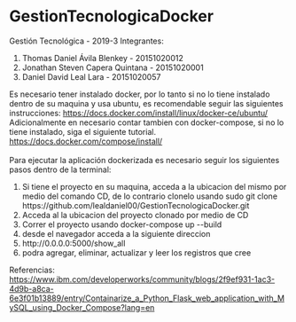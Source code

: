 # GestionTecnologicaDocker

Gestión Tecnológica - 2019-3
Integrantes: 
<ol>
<li>Thomas Daniel Ávila Blenkey  -  20151020012</li> 
<li>Jonathan Steven Capera Quintana - 20151020001</li> 
<li>Daniel David Leal Lara - 20151020057</li>
</ol>

Es necesario tener instalado docker, por lo tanto si no lo tiene instalado dentro de su maquina y usa ubuntu, es recomendable seguir las siguientes instrucciones:
https://docs.docker.com/install/linux/docker-ce/ubuntu/
Adicionalmente en necesario contar tambien con docker-compose, si no lo tiene instalado, siga el siguiente tutorial.
https://docs.docker.com/compose/install/
</br>
</br>
Para ejecutar la aplicación dockerizada es necesario seguir los siguientes pasos dentro de la terminal:
<ol>
  <li> Si tiene el proyecto en su maquina, acceda a la ubicacion del mismo por medio del comando CD, de lo contrario clonelo usando sudo git clone https://github.com/lealdaniel00/GestionTecnologicaDocker.git</li>
  <li> Acceda al la ubicacion del proyecto clonado por medio de CD </li>
  <li> Correr el proyecto usando docker-compose up --build </li>
  <li> desde el navegador acceda a la siguiente direccion </li>
  <li> http://0.0.0.0:5000/show_all </li>
  <li> podra agregar, eliminar, actualizar y leer los registros que cree </li>
</ol>

Referencias:
https://www.ibm.com/developerworks/community/blogs/2f9ef931-1ac3-4d9b-a8ca-6e3f01b13889/entry/Containarize_a_Python_Flask_web_application_with_MySQL_using_Docker_Compose?lang=en
